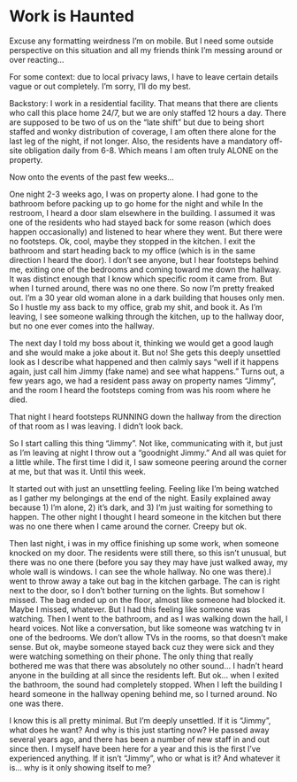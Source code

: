 # Work is Haunted
Excuse any formatting weirdness I’m on mobile. But I need some outside perspective on this situation and all my friends think I’m messing around or over reacting…


For some context: due to local privacy laws, I have to leave certain details vague or out completely. I’m sorry, I’ll do my best. 


Backstory: I work in a residential facility. That means that there are clients who call this place home 24/7, but we are only staffed 12 hours a day. There are supposed to be two of us on the “late shift” but due to being short staffed and wonky distribution of coverage, I am often there alone for the last leg of the night, if not longer. Also, the residents have a mandatory off-site obligation daily from 6-8. Which means I am often truly ALONE on the property. 


Now onto the events of the past few weeks…


One night 2-3 weeks ago, I was on property alone. I had gone to the bathroom before packing up to go home for the night and while In the restroom, I heard a door slam elsewhere in the building. I assumed it was one of the residents who had stayed back for some reason (which does happen occasionally) and listened to hear where they went. But there were no footsteps. Ok, cool, maybe they stopped in the kitchen. I exit the bathroom and start heading back to my office (which is in the same direction I heard the door). I don’t see anyone, but I hear footsteps behind me, exiting one of the bedrooms and coming toward me down the hallway. It was distinct enough that I know which specific room it came from. But when I turned around, there was no one there. So now I’m pretty freaked out. I’m a 30 year old woman alone in a dark building that houses only men. So I hustle  my ass back to my office, grab my shit, and book it. As I’m leaving, I see someone walking through the kitchen, up to the hallway door, but no one ever comes into the hallway. 


The next day I told my boss about it, thinking we would get a good laugh and she would make a joke about it. But no! She gets this deeply unsettled look as I describe what happened and then calmly says “well if it happens again, just call him Jimmy (fake name) and see what happens.” Turns out, a few years ago, we had a resident pass away on property names “Jimmy”, and the room I heard the footsteps coming from was his room where he died. 


That night I heard footsteps RUNNING down the hallway from the direction of that room as I was leaving. I didn’t look back. 


So I start calling this thing “Jimmy”. Not like, communicating with it, but just as I’m leaving at night I throw out a “goodnight Jimmy.” And all was quiet for a little while. The first time I did it, I saw someone peering around the corner at me, but that was it. Until this week. 


It started out with just an unsettling feeling. Feeling like I’m being watched as I gather my belongings at the end of the night. Easily explained away because 1) I’m alone, 2) it’s dark, and 3) I’m just waiting for something to happen. The other night I thought I heard someone in the kitchen but there was no one there when I came around the corner. Creepy but ok. 


Then last night, i was in my office finishing up some work, when someone knocked on my door. The residents were still there, so this isn’t unusual, but there was no one there (before you say they may have just walked away, my whole wall is windows. I can see the whole hallway. No one was there).I went to throw away a take out bag in the kitchen garbage. The can is right next to the door, so I don’t bother turning on the lights. But somehow I missed. The bag ended up on the floor, almost like someone had blocked it. Maybe I missed, whatever. But I had this feeling like someone was watching. Then I went to the bathroom, and as I was walking down the hall, I heard voices. Not like a conversation, but like someone was watching tv in one of the bedrooms. We don’t allow TVs in the rooms, so that doesn’t make sense. But ok, maybe someone stayed back cuz they were sick and they were watching something on their phone. The only thing that really bothered me was that there was absolutely no other sound… I hadn’t heard anyone in the building at all since the residents left. But ok… when I exited the bathroom, the sound had completely stopped. When I left the building I heard someone in the hallway opening behind me, so I turned around. No one was there. 


I know this is all pretty minimal. But I’m deeply unsettled. If it is “Jimmy”, what does he want? And why is this just starting now? He passed away several years ago, and there has been a number of new staff in and out since then. I myself have been here for a year and this is the first I’ve experienced anything. If it isn’t “Jimmy”, who or what is it? And whatever it is… why is it only showing itself to me?